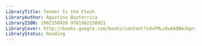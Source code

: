 ```yaml
---
LibraryTitle: Tender Is the Flesh
LibraryAuthor: Agustina Bazterrica
LibraryISBN: 1982150920 9781982150921
LibraryCover: http://books.google.com/books/content?id=FMLvDwAAQBAJ&printsec=frontcover&img=1&zoom=1&source=gbs_api
LibraryStatus: Reading
---
```

